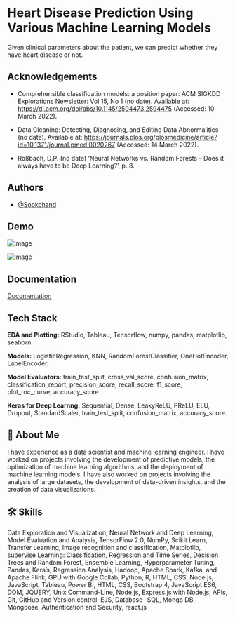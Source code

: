 
# Heart Disease Prediction Using Various Machine Learning Models

Given clinical parameters about the patient, we can predict whether they have heart disease or not.


## Acknowledgements

- Comprehensible classification models: a position paper: ACM SIGKDD Explorations Newsletter: Vol 15, No 1 (no date). Available at: https://dl.acm.org/doi/abs/10.1145/2594473.2594475 (Accessed: 10 March 2022).

- Data Cleaning: Detecting, Diagnosing, and Editing Data Abnormalities (no date). Available at: https://journals.plos.org/plosmedicine/article?id=10.1371/journal.pmed.0020267 (Accessed: 14 March 2022).

- Roßbach, D.P. (no date) ‘Neural Networks vs. Random Forests – Does it always have to be Deep Learning?’, p. 8.

## Authors

- [@Sookchand](https://github.com/Sookchand)


## Demo

![image](https://user-images.githubusercontent.com/34344439/209852759-9274aa67-0491-4771-a72f-a58e71496ac1.png)

![image](https://user-images.githubusercontent.com/34344439/209852536-c0286580-1a23-4ae2-b22c-4f5ba333928e.png)



## Documentation

[Documentation](https://github.com/Sookchand/Heart-Disease-Prediction/blob/main/Heart%20Disease%20Prediction%20Report.pdf)


## Tech Stack

**EDA and Plotting:** RStudio, Tableau, Tensorflow, numpy, pandas, matplotlib, seaborn.

**Models:** LogisticRegression, KNN, RandomForestClassifier, OneHotEncoder, LabelEncoder.

**Model Evaluators:** train_test_split, cross_val_score, confusion_matrix, classification_report, precision_score, recall_score, f1_score, plot_roc_curve, accuracy_score.

**Keras for Deep Learnng:** Sequential, Dense, LeakyReLU, PReLU, ELU, Dropout, StandardScaler, train_test_split, confusion_matrix, accuracy_score.


## 🚀 About Me
I have experience as a data scientist and machine learning engineer. I have worked on
projects involving the development of predictive models, the optimization of machine
learning algorithms, and the deployment of machine learning models. I have also worked on
projects involving the analysis of large datasets, the development of data-driven insights,
and the creation of data visualizations.

## 🛠 Skills
Data Exploration and Visualization, Neural Network and Deep Learning, Model Evaluation
and Analysis, TensorFlow 2.0, NumPy, Scikit Learn, Transfer Learning, Image recognition and
classification, Matplotlib, supervise Learning: Classification, Regression and Time Series,
Decision Trees and Random Forest, Ensemble Learning, Hyperparameter Tuning, Pandas,
Kera’s, Regression Analysis, Hadoop, Apache Spark, Kafka, and Apache Flink, GPU with
Google Collab, Python, R, HTML, CSS, Node.js, JavaScript, Tableau, Power BI, HTML, CSS,
Bootstrap 4, JavaScript ES6, DOM, JQUERY, Unix Command-Line, Node.js, Express.js with Node.js,
APIs, Git, GitHub and Version control, EJS, Database- SQL, Mongo DB, Mongoose, Authentication and
Security, react.js
